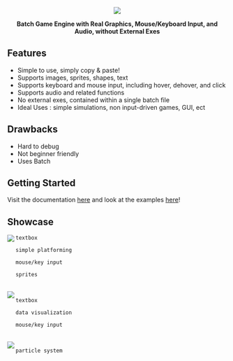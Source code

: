 <p align="center">
  <img src="https://i.imgur.com/uDJ4fuE.png">
</p>
<p align="center">
  <b>Batch Game Engine with Real Graphics, Mouse/Keyboard Input, and Audio, without External Exes</b>
</p>

## Features

* Simple to use, simply copy & paste!
* Supports images, sprites, shapes, text
* Supports keyboard and mouse input, including hover, dehover, and click
* Supports audio and related functions
* No external exes, contained within a single batch file
* Ideal Uses : simple simulations, non input-driven games, GUI, ect

## Drawbacks

* Hard to debug
* Not beginner friendly
* Uses Batch

## Getting Started

Visit the documentation [here](doc/doc.md) and look at the examples [here](ex)!

## Showcase

<img align="left" src="https://i.imgur.com/5H3WosM.gif">

```
textbox

simple platforming

mouse/key input

sprites
```
<br clear="left"/>

<img align="left" src="https://i.imgur.com/guQTzJ4.gif">

```
textbox

data visualization

mouse/key input
```
<br clear="left"/>

<img align="left" src="https://i.imgur.com/A4z6Ceg.gif">

```
particle system
```
<br clear="left"/>
